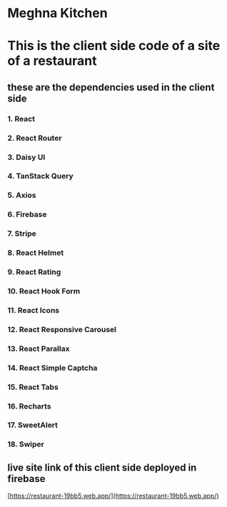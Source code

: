 # Meghna Kitchen
# This is the client side code of a site of a restaurant
## these are the dependencies used in the client side
### 1. React
### 2. React Router
### 3. Daisy UI
### 4. TanStack Query
### 5. Axios
### 6. Firebase
### 7. Stripe
### 8. React Helmet
### 9. React Rating
### 10. React Hook Form
### 11. React Icons
### 12. React Responsive Carousel
### 13. React Parallax
### 14. React Simple Captcha
### 15. React Tabs
### 16. Recharts
### 17. SweetAlert
### 18. Swiper
## live site link of this client side deployed in firebase
[https://restaurant-19bb5.web.app/](https://restaurant-19bb5.web.app/)